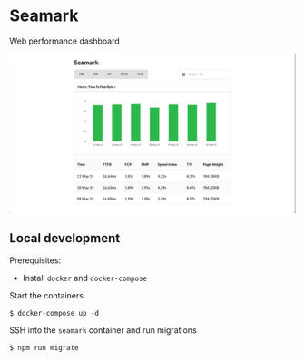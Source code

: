 # Seamark

Web performance dashboard

![Screenshot](./docs/screenshot.jpg)

## Local development

Prerequisites:

- Install `docker` and `docker-compose`

Start the containers

```shell
$ docker-compose up -d
```

SSH into the `seamark` container and run migrations

```shell
$ npm run migrate
```

